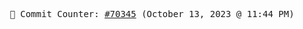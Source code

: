 <p align="center">
    <samp>
        📮 Commit Counter: <a href="https://github.com/Javascript-void0/Javascript-void0/commits/main">#70345</a> (October 13, 2023 @ 11:44 PM)
    </samp>
</p>